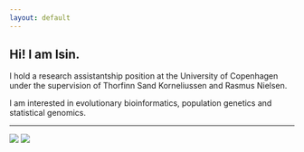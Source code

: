 ```yaml
---
layout: default
---
```


## Hi! I am Isin.

<!--<img class="profile-picture" src="sherlock.jpg">-->

I hold a research assistantship position at the University of Copenhagen under the supervision of Thorfinn Sand Korneliussen and Rasmus Nielsen.

I am interested in evolutionary bioinformatics, population genetics and statistical genomics.

---
<img src="https://ghchart.rshah.org/isinaltinkaya"/>
<img src="https://static.fsf.org/nosvn/associate/crm/5212605.png">
